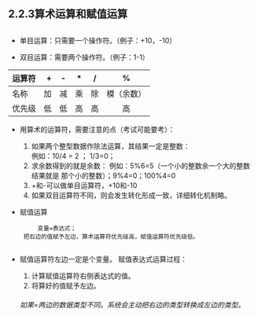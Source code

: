 

## 2.2.3算术运算和赋值运算


##
* 单目运算：只需要一个操作符。（例子：+10，-10）

* 双目运算：需要两个操作符。（例子：1-1）

| 运算符      | +  |  -  | * | / | % |
| --------   | -----:  | :----:  |  :----:  | :----:  | :----:  |
| 名称   | 加 | 减  | 乘 | 除 | 模（余数）|
| 优先级 | 低 |低   | 高 |  高 | 高	|


* 用算术的运算符，需要注意的点（考试可能要考）：<br>
  1. 如果两个整型数据作除法运算，其结果一定是整数：<br>
例如：10/4 = 2 ； 1/3=0；
  2. 求余数得到的就是余数：
例如：5%6=5（一个小的整数余一个大的整数结果就是 那个小的整数）；9%4=0；100%4=0
  3. +和-可以做单目运算符，+10和-10
  4. 如果双目运算符不同，则会发生转化形成一致，详细转化机制略。
* 赋值运算
	```
    	 变量=表达式；
	 把右边的值赋予左边，算术运算符优先级高，赋值运算符优先级低。
	 
	``` 

* 赋值运算符左边一定是个变量。
  赋值表达式运算过程：
    1. 计算赋值运算符右侧表达式的值。
    2. 将算好的值赋予左边。
  ###### 如果=两边的数据类型不同。系统会主动把右边的类型转换成左边的类型。
